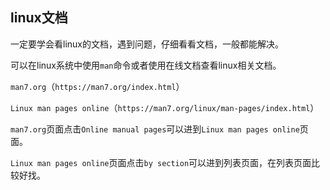 ## linux文档

一定要学会看linux的文档，遇到问题，仔细看看文档，一般都能解决。

可以在linux系统中使用`man`命令或者使用在线文档查看linux相关文档。

`man7.org`（`https://man7.org/index.html`）

`Linux man pages online`（`https://man7.org/linux/man-pages/index.html`）

`man7.org`页面点击`Online manual pages`可以进到`Linux man pages online`页面。

`Linux man pages online`页面点击`by section`可以进到列表页面，在列表页面比较好找。